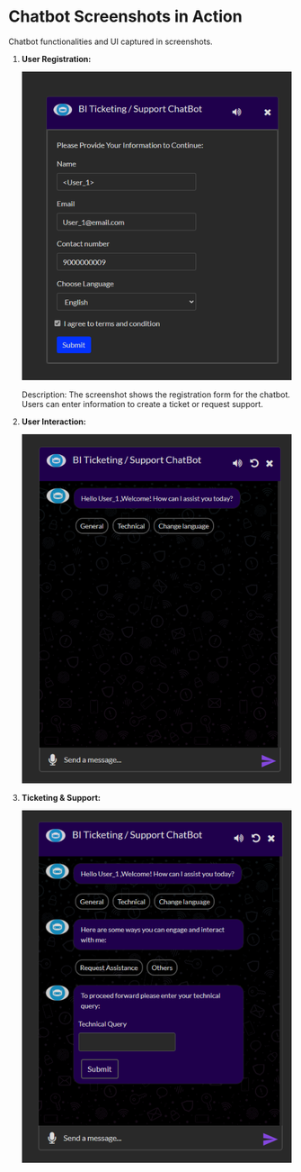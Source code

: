 # Chatbot Screenshots in Action

Chatbot functionalities and UI captured in screenshots.


1. **User Registration:**

   ![User Registration](https://github.com/MDN5/Chatbot/blob/main/UsingDistilBert/screenshots/Reference1.PNG)

   Description: The screenshot shows the registration form for the chatbot. Users can enter information to create a ticket or request support.

2. **User Interaction:**

   ![User Interaction](https://github.com/MDN5/Chatbot/blob/main/UsingDistilBert/screenshots/Reference2.PNG)

3. **Ticketing & Support:**

   ![Ticketing & Support](https://github.com/MDN5/Chatbot/blob/main/UsingDistilBert/screenshots/Reference3.PNG)
